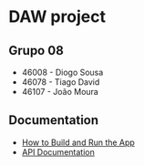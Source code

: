 # DAW project

## Grupo 08
- 46008 - Diogo Sousa
- 46078 - Tiago David
- 46107 - João Moura

## Documentation
* [How to Build and Run the App](code/jvm/README.md)
* [API Documentation](docs/README.md)